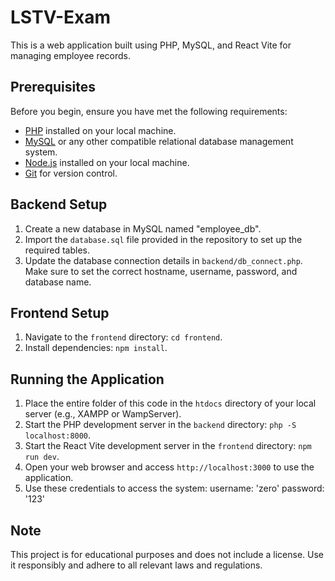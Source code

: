 # LSTV-Exam

This is a web application built using PHP, MySQL, and React Vite for managing employee records.

## Prerequisites

Before you begin, ensure you have met the following requirements:

- [PHP](https://www.php.net/downloads.php) installed on your local machine.
- [MySQL](https://dev.mysql.com/downloads/) or any other compatible relational database management system.
- [Node.js](https://nodejs.org/) installed on your local machine.
- [Git](https://git-scm.com/downloads) for version control.

## Backend Setup

1. Create a new database in MySQL named "employee_db".
2. Import the `database.sql` file provided in the repository to set up the required tables.
3. Update the database connection details in `backend/db_connect.php`. Make sure to set the correct hostname, username, password, and database name.

## Frontend Setup

1. Navigate to the `frontend` directory: `cd frontend`.
2. Install dependencies: `npm install`.

## Running the Application

1. Place the entire folder of this code in the `htdocs` directory of your local server (e.g., XAMPP or WampServer).
2. Start the PHP development server in the `backend` directory: `php -S localhost:8000`.
3. Start the React Vite development server in the `frontend` directory: `npm run dev`.
4. Open your web browser and access `http://localhost:3000` to use the application.
5. Use these credentials to access the system:
   username: 'zero'
   password: '123'

## Note

This project is for educational purposes and does not include a license. Use it responsibly and adhere to all relevant laws and regulations.
